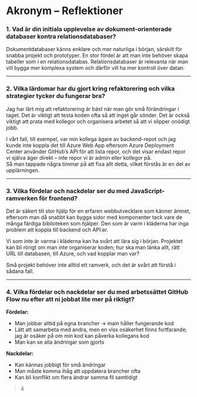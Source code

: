 # Akronym – Reflektioner

### 1. Vad är din initiala upplevelse av dokument-orienterade databaser kontra relationsdatabaser?

Dokumentdatabaser känns enklare och mer naturliga i början, särskilt för snabba projekt och prototyper. En stor fördel är att man inte behöver skapa tabeller som i en relationsdatabas. Relationsdatabaser är relevanta när man vill bygga mer komplexa system och därför vill ha mer kontroll över datan.

---

### 2. Vilka lärdomar har du gjort kring refaktorering och vilka strategier tycker du fungerar bra?

Jag har lärt mig att refaktorering är bäst när man gör små förändringar i taget. Det är viktigt att testa koden ofta så att inget går sönder. Det är också viktigt att prata med kollegor och organisera arbetet så att vi slipper onödigt jobb.

I vårt fall, till exempel, var min kollega ägare av backend-repot och jag kunde inte koppla det till Azure Web App eftersom Azure Deployment Center använder GitHub’s API för att lista repor, och det visar endast repor vi själva äger direkt – inte repor vi är admin eller kollegor på.  
Så man tappade några timmar på att fixa allt detta, vilket förstås är en del av upplärningen.


---

### 3. Vilka fördelar och nackdelar ser du med JavaScript-ramverken för frontend?

Det är säkert till stor hjälp för en erfaren webbutvecklare som känner ämnet, eftersom man då snabbt kan bygga sidor med komponenter tack vare de många färdiga biblioteken som hjälper. Den som är varm i kläderna har inga problem att koppla till backend och API:er.

Vi som inte är varma i kläderna kan ha svårt att lära sig i början. Projektet kan bli rörigt om man inte organiserar koden; hur ska man länka allt, rätt URL till databasen, till Azure, och vad kopplar man var?

Små projekt behöver inte alltid ett ramverk, och det är svårt att förstå i sådana fall.

---

### 4. Vilka fördelar och nackdelar ser du med arbetssättet GitHub Flow nu efter att ni jobbat lite mer på riktigt?

**Fördelar:**
- Man jobbar alltid på egna brancher → main håller fungerande kod
- Lätt att samarbeta med andra, men en viss osäkerhet finns fortfarande; jag är osäker på om min kod kan påverka kollegans kod
- Man kan se alla ändringar som gjorts

**Nackdelar:**
- Kan kännas jobbigt för små ändringar
- Man måste komma ihåg att uppdatera brancher ofta
- Kan bli konflikt om flera ändrar samma fil samtidigt
>4
